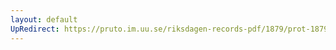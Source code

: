 ```yaml
---
layout: default
UpRedirect: https://pruto.im.uu.se/riksdagen-records-pdf/1879/prot-1879--ak--047/prot-1879--ak--047_041.pdf
---
```

